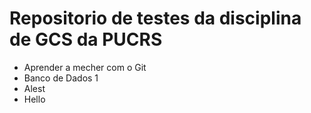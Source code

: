 # Repositorio de testes da disciplina de GCS da PUCRS

- Aprender a mecher com o Git
- Banco de Dados 1
- Alest
- Hello
